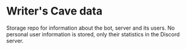 # Writer's Cave data
Storage repo for information about the bot, server and its users.
No personal user information is stored, only their statistics in the Discord server.
